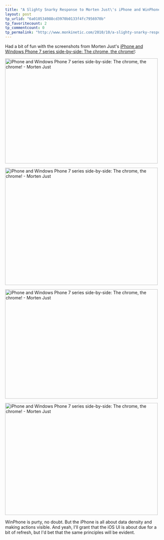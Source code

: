 ```yaml
---
title: "A Slighty Snarky Response to Morten Just\'s iPhone and WinPhone Comparison"
layout: post
tp_urlid: "6a010534988cd3970b0133f4fc7956970b"
tp_favoritecount: 2
tp_commentcount: 0
tp_permalink: "http://www.monkinetic.com/2010/10/a-slighty-snarky-response-to-morten-justs-iphone-and-winphone-comparison.html"
---
```

Had a bit of fun with the screenshots from Morten Just's [iPhone and Windows Phone 7 series side-by-side: The chrome, the chrome!](http://mortenjust.com/2010/02/17/iphone-and-windows-phone-7-series-side-by-side-the-chrome-the-chrome/):

<a href="http://www.flickr.com/photos/redmonk/5072145100/" title="iPhone and Windows Phone 7 series side-by-side: The chrome, the chrome! - Morten Just by steve-ivy, on Flickr"><img src="http://farm5.static.flickr.com/4153/5072145100_8351f438e7.jpg" width="500" height="343" alt="iPhone and Windows Phone 7 series side-by-side: The chrome, the chrome! - Morten Just" /></a>

<a href="http://www.flickr.com/photos/redmonk/5072159014/" title="iPhone and Windows Phone 7 series side-by-side: The chrome, the chrome! - Morten Just by steve-ivy, on Flickr"><img src="http://farm5.static.flickr.com/4105/5072159014_c1f1672a00.jpg" width="500" height="383" alt="iPhone and Windows Phone 7 series side-by-side: The chrome, the chrome! - Morten Just" /></a>

<a href="http://www.flickr.com/photos/redmonk/5072171092/" title="iPhone and Windows Phone 7 series side-by-side: The chrome, the chrome! - Morten Just by steve-ivy, on Flickr"><img src="http://farm5.static.flickr.com/4110/5072171092_53f7c6b05d.jpg" width="500" height="357" alt="iPhone and Windows Phone 7 series side-by-side: The chrome, the chrome! - Morten Just" /></a>

<a href="http://www.flickr.com/photos/redmonk/5072197936/" title="iPhone and Windows Phone 7 series side-by-side: The chrome, the chrome! - Morten Just by steve-ivy, on Flickr"><img src="http://farm5.static.flickr.com/4091/5072197936_1d29616e81.jpg" width="500" height="366" alt="iPhone and Windows Phone 7 series side-by-side: The chrome, the chrome! - Morten Just" /></a>

WinPhone is purty, no doubt. But the iPhone is all about data density and making actions visible. And yeah, I'll grant that the iOS UI is about due for a bit of refresh, but I'd bet that the same principles will be evident.
